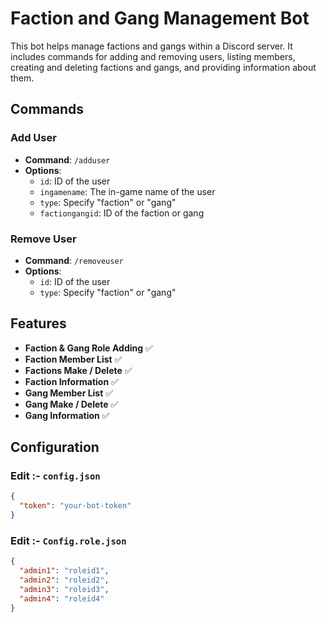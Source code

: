 # Faction and Gang Management Bot

This bot helps manage factions and gangs within a Discord server. It includes commands for adding and removing users, listing members, creating and deleting factions and gangs, and providing information about them.

## Commands

### Add User
- **Command**: `/adduser`
- **Options**:
  - `id`: ID of the user
  - `ingamename`: The in-game name of the user
  - `type`: Specify "faction" or "gang"
  - `factiongangid`: ID of the faction or gang

### Remove User
- **Command**: `/removeuser`
- **Options**:
  - `id`: ID of the user
  - `type`: Specify "faction" or "gang"

## Features

- **Faction & Gang Role Adding** :white_check_mark:
- **Faction Member List** :white_check_mark:
- **Factions Make / Delete** :white_check_mark:
- **Faction Information** :white_check_mark:
- **Gang Member List** :white_check_mark:
- **Gang Make / Delete** :white_check_mark:
- **Gang Information** :white_check_mark:

## Configuration

### Edit :-  `config.json`
```json
{
  "token": "your-bot-token"
}
```

### Edit :- `Config.role.json`
```json
{
  "admin1": "roleid1",
  "admin2": "roleid2",
  "admin3": "roleid3",
  "admin4": "roleid4"
}
```

